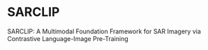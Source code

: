 # SARCLIP
SARCLIP: A Multimodal Foundation Framework for SAR Imagery via Contrastive Language-Image Pre-Training
